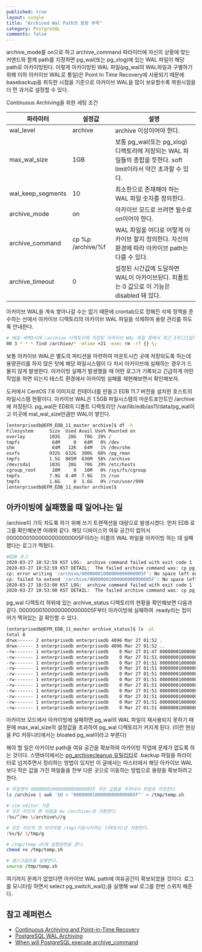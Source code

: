 ```yaml
---
published: true
layout: single
title: "Archived Wal Path의 용량 부족"
category: PostgreSQL
comments: false
---
```


archive_mode를 on으로 하고 archive_command 파라미터에 자신의 상황에 맞는 커맨드와 함께 path를 지정하면 pg_wal(또는 pg_xlog)에 있는 WAL 파일이 해당 path로 아카이빙된다. 이렇게 아카이빙된 WAL 파일(pg_wal의 WAL파일과 구별하기 위해 이하 아카이브 WAL로 통일)은 Point In Time Recovery에 사용되기 때문에 basebackup을 취득한 시점을 기준으로 아카이브 WAL을 많이 보유할수록 복원시점을 더 먼 과거로 설정할 수 있다.

Continuous Archiving을 위한 세팅 조건 

|파라미터 |  설정값 |  설명
| --------------------------- | ------------------------- |------------------------- |
|wal_level |  archive   | archive 이상이어야 한다. |
|max_wal_size |  1GB  | 보통 pg_wal(또는 pg_xlog) 디렉토리에 저장되는 WAL 파일들의 총합을 뜻한다. soft limit이라서 약간 초과할 수 있다.  |
|wal_keep_segments |  10   |   최소한으로 존재해야 하는 WAL 파일 숫자를 정의한다.    |
|archive_mode |  on   | 아카이브 모드로 쓰려면 필수로 on이어야 한다.   |
|archive_command |  cp %p /archive/%f   | WAL 파일을 어디로 어떻게 아카이브 할지 정의한다. 자신의 환경에 따라 아카이브 path는 다를 수 있다.      |
|archive_timeout |  0  | 설정된 시간값에 도달하면 WAL이 아카이브된다. 피폴트는 0 값으로 이 기능은 disabled 돼 있다.  |

아카이브 WAL을 계속 쌓아나갈 수는 없기 때문에 crontab으로 
정해진 삭제 정책을 준수하는 선에서 아카이브 디렉토리의 아카이브 WAL 파일을 삭제하여 용량 관리를 하도록 안내한다.   

```bash
# 매일 새벽3시에 /archive 디렉토리에 저장된 아카이브 WAL 파일 중에서 최근 3주(21일)분만 남기고 삭제하는 crontab의 예
00 3 * * * find /archive/* -mtime +21 -exec rm -rf {} \;
```

보통 아카이브 WAL은 별도의 파티션을 마련하여 마운트시킨 곳에 저장되도록 하는데 용량관리를 하지 않은 탓에 해당 파일시스템이 다 차서 아카이브에 실패하는 경우가 드물지 않게 발생한다. 아카이빙 실패가 발생했을 때 어떤 로그가 기록되고 긴급하게 어떤 작업을 하면 되는지 테스트 환경에서
아카이빙 실패를 재현해보면서 확인해보자. 

도커에서 CentOS 7.6 이미지로 컨테이너를 만들고 EDB 11.7 버전을 설치한 호스트의 파일시스템 현황이다. 아카이브 WAL은 1.5GB 파일시스템의 마운트포인트인 /archive에 저장된다. pg_wal은 EDB의 디폴트 디렉토리인 /var/lib/edb/as11/data/pg_wal이고 이곳에 mal_wal_size만큼만 WAL이 쌓인다. 

```bash
[enterprisedb@EFM_EDB_11_master archive]$ df -h
Filesystem      Size  Used Avail Use% Mounted on
overlay         103G   28G   70G  29% /
tmpfs            64M     0   64M   0% /dev
shm              64M   12K   64M   1% /dev/shm
osxfs           932G  632G  300G  68% /pg_rman
tmpfs           1.5G  865M  636M  58% /archive
/dev/sda1       103G   28G   70G  29% /etc/hosts
cgroup_root      10M     0   10M   0% /sys/fs/cgroup
tmpfs           7.9G  8.4M  7.9G   1% /run
tmpfs           1.6G     0  1.6G   0% /run/user/999
[enterprisedb@EFM_EDB_11_master archive]$
```

## 아카이빙에 실패했을 때 일어나는 일 

/archive이 가득 차도록 하기 위해 쓰기 트랜잭션을 대량으로 발생시켰다. 먼저 EDB 로그를 확인해보면 아래와 같다. 해당 디바이스의 여유 공간이 없어서 00000001000000000000005F이라는 이름의 WAL 파일을 아카이빙 하는 데 실패했다는 로그가 찍혔다. 

```bash
#EDB 로그
2020-03-27 10:52:59 KST LOG:  archive command failed with exit code 1
2020-03-27 10:52:59 KST DETAIL:  The failed archive command was: cp pg_wal/00000001000000000000005F /archive/00000001000000000000005F
cp: error writing '/archive/00000001000000000000005F': No space left on device
cp: failed to extend '/archive/00000001000000000000005F': No space left on device
2020-03-27 10:53:00 KST LOG:  archive command failed with exit code 1
2020-03-27 10:53:00 KST DETAIL:  The failed archive command was: cp pg_wal/00000001000000000000005F /archive/00000001000000000000005F
```

pg_wal 디렉토리 하위에 있는 archive_status 디렉토리의 현황을 확인해보면 다음과 같다. 00000001000000000000005F부터 아카이빙에 실패하여 .ready라는 접미어가 찍혀있는 걸 확인할 수 있다. 

```bash 
[enterprisedb@EFM_EDB_11_master archive_status]$ ls -al
total 8
drwx------ 2 enterprisedb enterprisedb 4096 Mar 27 01:52 .
drwx------ 3 enterprisedb enterprisedb 4096 Mar 27 01:52 ..
-rw------- 1 enterprisedb enterprisedb    0 Mar 27 01:47 00000001000000000000001E.00000028.backup.done
-rw------- 1 enterprisedb enterprisedb    0 Mar 27 01:51 00000001000000000000005D.done
-rw------- 1 enterprisedb enterprisedb    0 Mar 27 01:51 00000001000000000000005E.done
-rw------- 1 enterprisedb enterprisedb    0 Mar 27 01:51 00000001000000000000005F.ready
-rw------- 1 enterprisedb enterprisedb    0 Mar 27 01:51 000000010000000000000060.ready
-rw------- 1 enterprisedb enterprisedb    0 Mar 27 01:51 000000010000000000000061.ready
-rw------- 1 enterprisedb enterprisedb    0 Mar 27 01:51 000000010000000000000062.ready
-rw------- 1 enterprisedb enterprisedb    0 Mar 27 01:51 000000010000000000000063.ready
-rw------- 1 enterprisedb enterprisedb    0 Mar 27 01:51 000000010000000000000064.ready
-rw------- 1 enterprisedb enterprisedb    0 Mar 27 01:51 000000010000000000000065.ready
-rw------- 1 enterprisedb enterprisedb    0 Mar 27 01:51 000000010000000000000066.ready
```

아카이브 모드에서 아카이빙에 실패하면 pg_wal의 WAL 파일이 재사용되지 못하기 때문에 max_wal_size의 설정값을 초과하여 pg_wal 디렉토리가 커지게 된다. (이런 현상을 PG 커뮤니티에서는 bloated pg_wal이라고 부른다)

해야 할 일은 아카이브 path을 여유 공간을 확보하여 아카이빙 작업에 문제가 없도록 하는 것이다. 스탠바이에서는 [pg_archivecleanup 유틸리티](https://www.postgresql.org/docs/11/pgarchivecleanup.html)로 .backup 파일을 파라미터로 넘겨주면서 정리하는 방법이 있지만 이 글에서는 마스터에서 해당 아카이브 WAL보다 작은 값을 가진 파일들을 전부 다른 곳으로 이동하는 방법으로 용량을 확보하려고 한다. 

```bash 
# 파일명이 00000001000000000000005F 작은 값들을 추려내서 파일로 저장한다. 
ls /archive | awk '$0 < "00000001000000000000005F"' > /tmp/temp.sh

# vim editor 기준 
# 모든 라인의 맨 처음을 mv /archive/로 치환한다.
:%s/^/mv \/archive\//g

# 모든 라인의 맨 마지막을 /tmp(이동시키려는 디렉토리)로 치환한다.
:%s/$/ \/tmp/g

# /tmp/temp.sh에 실행권한을 준다. 
chmod +x /tmp/temp.sh

# 셸스크립트를 실행한다.  
source /tmp/temp.sh
```

여기까지 문제가 없었다면 아카이브 WAL path에 여유공간이 확보되었을 것이다. 로그를 모니터링 하면서 select pg_switch_wal();을 실행해 wal 로그를 한번 스위치 해준다. 

## 참고 레퍼런스 
* [Continuous Archiving and Point-in-Time Recovery](https://www.postgresql.org/docs/11/continuous-archiving.html)
* [PostgreSQL WAL Archiving](https://www.opsdash.com/blog/postgresql-wal-archiving-backup.html)
* [When will PostgreSQL execute archive_command](https://dba.stackexchange.com/questions/51578/when-will-postgresql-execute-archive-command-to-archive-wal-files)